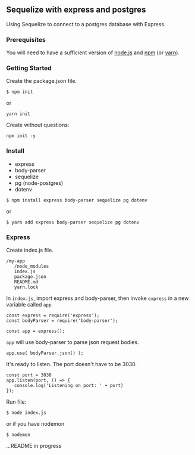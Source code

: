 ## Sequelize with express and postgres

Using Sequelize to connect to a postgres database with Express.

### Prerequisites

You will need to have a sufficient version of [node.js](https://nodejs.org/en/) and [npm](https://nodejs.org/en/) (or [yarn](https://yarnpkg.com/lang/en/)).

### Getting Started

Create the package.json file.
```
$ npm init
```
or
```
yarn init
```
Create without questions:
```
npm init -y
```


### Install

* express
* body-parser
* sequelize
* pg (node-postgres)
* dotenv
```
$ npm install express body-parser sequelize pg dotenv
```
or
```
$ yarn add express body-parser sequelize pg dotenv
```

### Express

Create index.js file.
```
/my-app
   /node_modules
   index.js
   package.json
   README.md
   yarn.lock
```

In `index.js`, import express and body-parser, then invoke `express` in a new variable called `app`.
```
const express = require('express');
const bodyParser = require('body-parser');

const app = express();
```

`app` will use body-parser to parse json request bodies.
```
app.use( bodyParser.json() );
```

It's ready to listen. The port doesn't have to be 3030.
```
const port = 3030
app.listen(port, () => {
   console.log('Listening on port: ' + port)
});
```

Run file:
```
$ node index.js
```
or if you have nodemon
```
$ nodemon
```

...README in progress